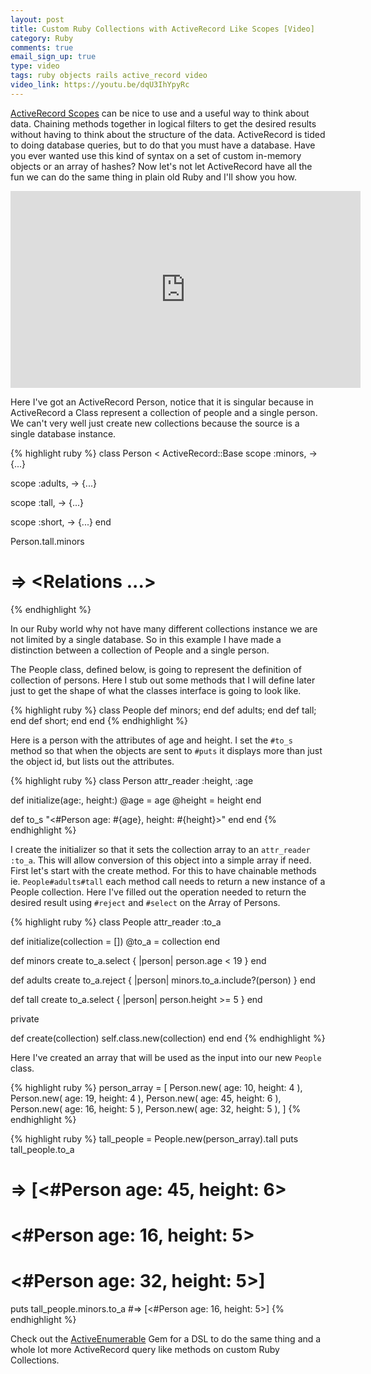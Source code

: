 ```yaml
---
layout: post
title: Custom Ruby Collections with ActiveRecord Like Scopes [Video]
category: Ruby
comments: true
email_sign_up: true
type: video
tags: ruby objects rails active_record video
video_link: https://youtu.be/dqU3IhYpyRc
---
```


[ActiveRecord Scopes][] can be nice to use and a useful way to think about data. 
Chaining methods together in logical filters to get the desired results without having to think about the structure of the data.
ActiveRecord is tided to doing database queries, but to do that you must have a database. Have you ever wanted use this kind of syntax on a set of custom in-memory objects or an array of hashes?
Now let's not let ActiveRecord have all the fun we can do the same thing in plain old Ruby and I'll show you how.

<iframe width="560" height="315" src="https://www.youtube.com/embed/dqU3IhYpyRc" frameborder="0" allow="autoplay; encrypted-media" allowfullscreen></iframe>


Here I've got an ActiveRecord Person, notice that it is singular because in ActiveRecord a Class represent a collection of people and a single person.
We can't very well just create new collections because the source is a single database instance.

{% highlight ruby %}
class Person < ActiveRecord::Base
  scope :minors, -> {...}

  scope :adults, -> {...}

  scope :tall, -> {...}

  scope :short, -> {...}
end

Person.tall.minors
# => <Relations ...>
{% endhighlight %}

In our Ruby world why not have many different collections instance we are not limited by a single database.
So in this example I have made a distinction between a collection of People and a single person. 

The People class, defined below, is going to represent the 
definition of collection of persons. Here I stub out some methods that I will define later just to get the shape of what the
classes interface is going to look like.

{% highlight ruby %}
class People
  def minors; end
  def adults; end
  def tall;   end
  def short;  end
end
{% endhighlight %}

Here is a person with the attributes of age and height. I set the `#to_s` method so that when the objects are sent to `#puts`
it displays more than just the object id, but lists out the attributes.

{% highlight ruby %}
class Person
  attr_reader :height, :age

  def initialize(age:, height:)
    @age    = age
    @height = height
  end

  def to_s
    "<#Person age: #{age}, height: #{height}>"
  end
end
{% endhighlight %}

I create the initializer so that it sets the collection array to an `attr_reader :to_a`. This will allow conversion of this object into a simple
array if need. First let's start with the create method. For this to have chainable methods ie. `People#adults#tall` each
method call needs to return a new instance of a People collection. Here I've filled out the operation needed to return
the desired result using `#reject` and `#select` on the Array of Persons. 

{% highlight ruby %}
class People
  attr_reader :to_a

  def initialize(collection = [])
    @to_a = collection
  end

  def minors
    create to_a.select { |person| person.age < 19 }
  end

  def adults
    create to_a.reject { |person| minors.to_a.include?(person) }
  end

  def tall
    create to_a.select { |person| person.height >= 5 }
  end

  private

  def create(collection)
    self.class.new(collection)
  end
end
{% endhighlight %}

Here I've created an array that will be used as the input into our new `People` class.

{% highlight ruby %}
person_array = [
  Person.new(
    age: 10, height: 4
  ),
  Person.new(
    age: 19, height: 4
  ),
  Person.new(
    age: 45, height: 6
  ),
  Person.new(
    age: 16, height: 5
  ),
  Person.new(
    age: 32, height: 5
  ),
]
{% endhighlight %}

{% highlight ruby %}
tall_people = People.new(person_array).tall
puts tall_people.to_a
# => [<#Person age: 45, height: 6>
#     <#Person age: 16, height: 5>
#     <#Person age: 32, height: 5>]
puts tall_people.minors.to_a
#=> [<#Person age: 16, height: 5>]
{% endhighlight %}

Check out the [ActiveEnumerable][] Gem for a DSL to do the same thing and a whole lot more ActiveRecord query like methods on custom Ruby Collections.

[ActiveRecord Scopes]: http://guides.rubyonrails.org/active_record_querying.html#scopes
[ActiveEnumerable]: https://github.com/zeisler/active_enumerable
